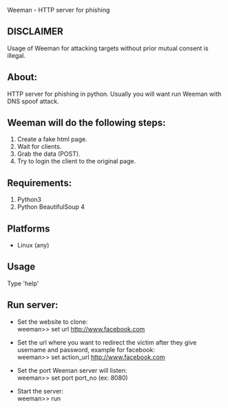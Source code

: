 Weeman - HTTP server for phishing


DISCLAIMER
-----------

Usage of Weeman for attacking targets without prior mutual consent is illegal.

About:
------

HTTP server for phishing in python.
Usually you will want run Weeman with DNS spoof attack.

Weeman will do the following steps:
------------------------------------

1. Create a fake html page.
2. Wait for clients.
3. Grab the data (POST).
4. Try to login the client to the original page. 

Requirements:
-------------

1. Python3
2. Python BeautifulSoup 4


Platforms
-----------

* Linux (any)


Usage
------

Type 'help'

Run server:
-----------

* Set the website to clone:   
	 weeman>> set url http://www.facebook.com

* Set the url where you want to redirect the victim after they give username and password, example for facebook:   
	 weeman>> set action_url http://www.facebook.com

* Set the port Weeman server will listen:   
	 weeman>> set port port_no (ex: 8080)

* Start the server:   
	 weeman>> run


